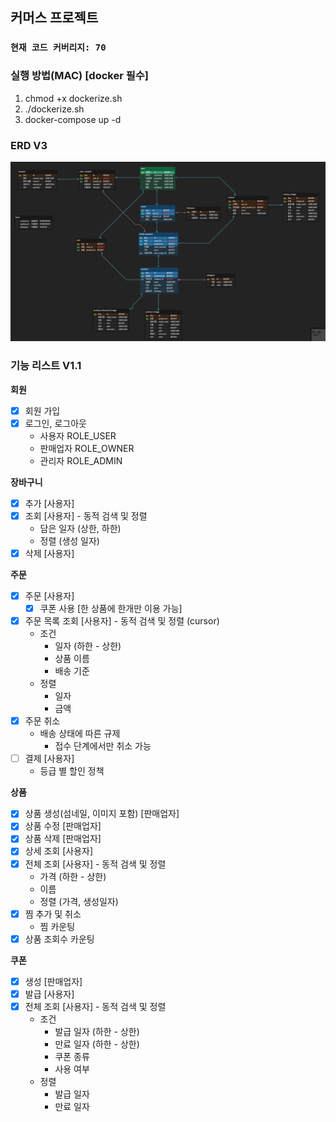 ## 커머스 프로젝트 

### `현재 코드 커버리지: 70`

### 실행 방법(MAC) **[docker 필수]**
1. chmod +x dockerize.sh 
2. ./dockerize.sh
3. docker-compose up -d

### ERD V3
<img src="image/ErdV3.png" width="800">

### 기능 리스트 V1.1

**회원** 
- [x]  회원 가입
- [x] 로그인, 로그아웃
  - 사용자 ROLE_USER
  - 판매업자 ROLE_OWNER
  - 관리자 ROLE_ADMIN

**장바구니**
- [x] 추가 [사용자]
- [x] 조회 [사용자] - 동적 검색 및 정렬
   - 담은 일자 (상한, 하한)
   - 정렬 (생성 일자)
- [x] 삭제 [사용자]

 **주문**
- [x] 주문 [사용자]
  - [x] 쿠폰 사용 [한 상품에 한개만 이용 가능]
- [x] 주문 목록 조회 [사용자] - 동적 검색 및 정렬 (cursor)
  - 조건
    - 일자 (하한 - 상한)
    - 상품 이름
    - 배송 기준
  - 정렬
    - 일자
    - 금액
- [x] 주문 취소
  - 배송 상태에 따른 규제
    - 접수 단계에서만 취소 가능
- [ ] 결제 [사용자]
  - 등급 별 할인 정책

**상품**
- [x] 상품 생성(섬네일, 이미지 포함) [판매업자]
- [x] 상품 수정 [판매업자]
- [x] 상품 삭제 [판매업자]
- [x] 상세 조회 [사용자]
- [x] 전체 조회 [사용자] - 동적 검색 및 정렬
   - 가격 (하한 - 상한)
   - 이름
   - 정렬 (가격, 생성일자)
- [x] 찜 추가 및 취소
  - 찜 카운팅
- [x] 상품 조회수 카운팅

**쿠폰**
- [x]  생성 [판매업자]
- [x]  발급 [사용자]
- [x] 전체 조회 [사용자] - 동적 검색 및 정렬
  - 조건
    - 발급 일자 (하한 - 상한)
    - 만료 일자 (하한 - 상한)
    - 쿠폰 종류
    - 사용 여부
  - 정렬
    - 발급 일자
    - 만료 일자
    
